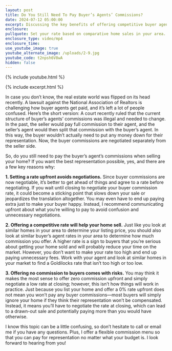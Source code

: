 ```yaml
---
layout: post
title: Do You Still Need To Pay Buyer’s Agents’ Commissions?
date: 2024-07-12 05:00:00
excerpt: Discussing the key benefits of offering competitive buyer agent rates.
enclosure:
pullquote: Set your rate based on comparative home sales in your area.
enclosure_type: video/mp4
enclosure_time:
use_youtube_image: true
youtube_alternate_image: /uploads/2-9.jpg
youtube_code: t2npsh6V8wA
hidden: false
---
```

{% include youtube.html %}

{% include excerpt.html %}

In case you don’t know, the real estate world was flipped on its head recently. A lawsuit against the National Association of Realtors is challenging how buyer agents get paid, and it’s left a lot of people confused. Here’s the short version: A court recently ruled that the current structure of buyer’s agents’ commissions was illegal and needed to change. In the past, the seller would pay full commission to their agent, and the seller’s agent would then split that commission with the buyer’s agent. In this way, the buyer wouldn’t actually need to put any money down for their representation. Now, the buyer commissions are negotiated separately from the seller side.

So, do you still need to pay the buyer’s agent’s commissions when selling your home? If you want the best representation possible, yes, and there are a few key reasons why:

**1\. Setting a rate upfront avoids negotiations.** Since buyer commissions are now negotiable, it’s better to get ahead of things and agree to a rate before negotiating. If you wait until closing to negotiate your buyer commission rate, it could become a sticking point that slows down your sale or jeopardizes the translation altogether. You may even have to end up paying extra just to make your buyer happy. Instead, I recommend communicating upfront about what you’re willing to pay to avoid confusion and unnecessary negotiations.

**2\. Offering a competitive rate will help your home sell.** Just like you look at similar homes in your area to determine your listing price, you should also look at similar buyer’s agent rates in your area to determine how much commission you offer. A higher rate is a sign to buyers that you’re serious about getting your home sold and will probably reduce your time on the market. However, you don’t want to make your rate too high and end up paying unnecessary fees. Work with your agent and look at similar homes in your market to find a Goldilocks rate that isn’t too high or too low.

**3\. Offering no commission to buyers comes with risks.** You may think it makes the most sense to offer zero commission upfront and simply negotiate a low rate at closing; however, this isn’t how things will work in practice. Just because you list your home and offer a 0% rate upfront does not mean you won’t pay any buyer commissions—most buyers will simply ignore your home if they think their representation won’t be compensated. Instead, it means you’ll have to negotiate the rate at closing, which can lead to a drawn-out sale and potentially paying more than you would have otherwise.

I know this topic can be a little confusing, so don’t hesitate to call or email me if you have any questions. Plus, I offer a flexible commission menu so that you can pay for representation no matter what your budget is. I look forward to hearing from you!